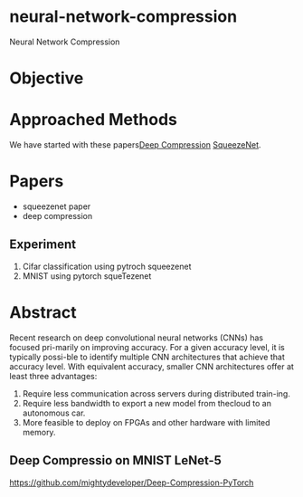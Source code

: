 
# neural-network-compression
Neural Network Compression

# Objective

# Approached Methods
We have started with these papers[Deep Compression](https://arxiv.org/abs/1510.00149) [SqueezeNet](https://arxiv.org/abs/1602.07360).

# Papers
* squeezenet paper
* deep compression

## Experiment 
1. Cifar classification using pytroch squeezenet
2. MNIST using pytorch squeTezenet

# Abstract
Recent research on deep convolutional neural networks (CNNs) has focused pri-marily on improving accuracy.  For a given accuracy level, it is typically possi-ble to identify multiple CNN architectures that achieve that accuracy level.  With equivalent accuracy, smaller CNN architectures offer at least three advantages:
1. Require less communication across servers during distributed train-ing. 
2. Require less bandwidth to export a new model from thecloud to an autonomous car.
3. More feasible to deploy on FPGAs and other hardware with limited memory.

## Deep Compressio on MNIST LeNet-5
https://github.com/mightydeveloper/Deep-Compression-PyTorch


